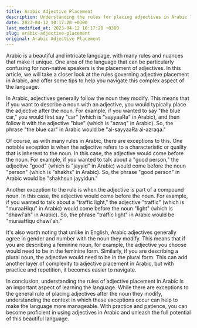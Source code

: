 ```yaml
---
title: Arabic Adjective Placement
description: Understanding the rules for placing adjectives in Arabic language
date: 2023-04-12 10:17:20 +0300
last_modified_at: 2023-04-12 10:17:20 +0300
slug: arabic-adjective-placement
original: Arabic Adjective Placement
---
```

Arabic is a beautiful and intricate language, with many rules and nuances that make it unique. One area of the language that can be particularly confusing for non-native speakers is the placement of adjectives. In this article, we will take a closer look at the rules governing adjective placement in Arabic, and offer some tips to help you navigate this complex aspect of the language.

In Arabic, adjectives generally follow the noun they modify. This means that if you want to describe a noun with an adjective, you would typically place the adjective after the noun. For example, if you wanted to say "the blue car," you would first say "car" (which is "sayyaaRa" in Arabic), and then follow it with the adjective "blue" (which is "azraq" in Arabic). So, the phrase "the blue car" in Arabic would be "al-sayyaaRa al-azraqa."

Of course, as with many rules in Arabic, there are exceptions to this. One notable exception is when the adjective refers to a characteristic or quality that is inherent to the noun. In this case, the adjective would come before the noun. For example, if you wanted to talk about a "good person," the adjective "good" (which is "jayyid" in Arabic) would come before the noun "person" (which is "shakhs" in Arabic). So, the phrase "good person" in Arabic would be "shakhsun jayyidun."

Another exception to the rule is when the adjective is part of a compound noun. In this case, the adjective would come before the noun. For example, if you wanted to talk about a "traffic light," the adjective "traffic" (which is "muraaHiqu" in Arabic) would come before the noun "light" (which is "dhawi'ah" in Arabic). So, the phrase "traffic light" in Arabic would be "muraaHiqu dhawi'ah."

It's also worth noting that unlike in English, Arabic adjectives generally agree in gender and number with the noun they modify. This means that if you are describing a feminine noun, for example, the adjective you choose would need to be in the feminine form. Similarly, if you are describing a plural noun, the adjective would need to be in the plural form. This can add another layer of complexity to adjective placement in Arabic, but with practice and repetition, it becomes easier to navigate.

In conclusion, understanding the rules of adjective placement in Arabic is an important aspect of learning the language. While there are exceptions to the general rule of placing adjectives after the noun they modify, understanding the context in which these exceptions occur can help to make the language more manageable. With practice and patience, you can become proficient in using adjectives in Arabic and unleash the full potential of this beautiful language.